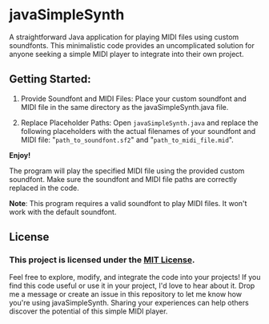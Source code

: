 # javaSimpleSynth

A straightforward Java application for playing MIDI files using custom soundfonts. This minimalistic code provides an uncomplicated solution for anyone seeking a simple MIDI player to integrate into their own project.

## Getting Started:

 

 1. Provide Soundfont and MIDI Files: Place your custom soundfont and MIDI file in the same directory as the javaSimpleSynth.java file.

 2. Replace Placeholder Paths: Open `javaSimpleSynth.java` and replace the following placeholders with the actual filenames of your soundfont and MIDI file: "`path_to_soundfont.sf2`" and "`path_to_midi_file.mid`".

**Enjoy!**

The program will play the specified MIDI file using the provided custom soundfont. Make sure the soundfont and MIDI file paths are correctly replaced in the code.

**Note**: This program requires a valid soundfont to play MIDI files. It won't work with the default soundfont.

## License

### This project is licensed under the [MIT License](LICENSE).

Feel free to explore, modify, and integrate the code into your projects!
If you find this code useful or use it in your project, I'd love to hear about it. Drop me a message or create an issue in this repository to let me know how you're using javaSimpleSynth. Sharing your experiences can help others discover the potential of this simple MIDI player.
